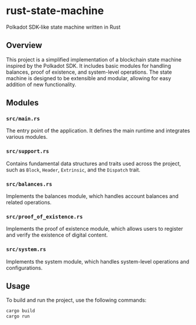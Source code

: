 # rust-state-machine
Polkadot SDK-like state machine written in Rust

## Overview

This project is a simplified implementation of a blockchain state machine inspired by the Polkadot SDK. It includes basic modules for handling balances, proof of existence, and system-level operations. The state machine is designed to be extensible and modular, allowing for easy addition of new functionality.

## Modules

### `src/main.rs`

The entry point of the application. It defines the main runtime and integrates various modules.

### `src/support.rs`

Contains fundamental data structures and traits used across the project, such as `Block`, `Header`, `Extrinsic`, and the `Dispatch` trait.

### `src/balances.rs`

Implements the balances module, which handles account balances and related operations.

### `src/proof_of_existence.rs`

Implements the proof of existence module, which allows users to register and verify the existence of digital content.

### `src/system.rs`

Implements the system module, which handles system-level operations and configurations.

## Usage

To build and run the project, use the following commands:

```sh
cargo build
cargo run
```
